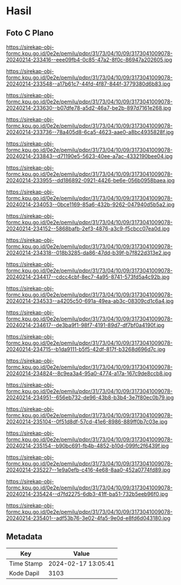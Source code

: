 # Hasil

## Foto C Plano

https://sirekap-obj-formc.kpu.go.id/0e2e/pemilu/pdpr/31/73/04/10/09/3173041009078-20240214-233416--eee09fb4-0c85-47a2-8f0c-86947a202605.jpg

https://sirekap-obj-formc.kpu.go.id/0e2e/pemilu/pdpr/31/73/04/10/09/3173041009078-20240214-233548--a17b61c7-44fd-4f87-844f-3779380d6b83.jpg

https://sirekap-obj-formc.kpu.go.id/0e2e/pemilu/pdpr/31/73/04/10/09/3173041009078-20240214-233630--b07dfe78-a5d2-46a7-be2b-897d7161e268.jpg

https://sirekap-obj-formc.kpu.go.id/0e2e/pemilu/pdpr/31/73/04/10/09/3173041009078-20240214-233736--78a405d8-6ca5-4623-aae0-a8bc4935828f.jpg

https://sirekap-obj-formc.kpu.go.id/0e2e/pemilu/pdpr/31/73/04/10/09/3173041009078-20240214-233843--d71190e5-5623-40ee-a7ac-4332190bee04.jpg

https://sirekap-obj-formc.kpu.go.id/0e2e/pemilu/pdpr/31/73/04/10/09/3173041009078-20240214-233955--dd186892-0921-4426-be6e-056b0958baea.jpg

https://sirekap-obj-formc.kpu.go.id/0e2e/pemilu/pdpr/31/73/04/10/09/3173041009078-20240214-234053--0bce1169-85a6-432b-9262-047940d5b5a2.jpg

https://sirekap-obj-formc.kpu.go.id/0e2e/pemilu/pdpr/31/73/04/10/09/3173041009078-20240214-234152--5868bafb-2ef3-4876-a3c9-f5cbcc07ea0d.jpg

https://sirekap-obj-formc.kpu.go.id/0e2e/pemilu/pdpr/31/73/04/10/09/3173041009078-20240214-234318--018b3285-da86-47dd-b39f-b7f822d313e2.jpg

https://sirekap-obj-formc.kpu.go.id/0e2e/pemilu/pdpr/31/73/04/10/09/3173041009078-20240214-234417--cdcc4cbf-8ec7-4a95-8741-573fd5a4c92b.jpg

https://sirekap-obj-formc.kpu.go.id/0e2e/pemilu/pdpr/31/73/04/10/09/3173041009078-20240214-234533--a4205c50-691a-49ea-ab3c-08309cd1c6a4.jpg

https://sirekap-obj-formc.kpu.go.id/0e2e/pemilu/pdpr/31/73/04/10/09/3173041009078-20240214-234617--de3ba9f1-98f7-4191-89d7-df7bf0a4190f.jpg

https://sirekap-obj-formc.kpu.go.id/0e2e/pemilu/pdpr/31/73/04/10/09/3173041009078-20240214-234715--b1da9111-b5f5-42df-817f-b3268d696d7c.jpg

https://sirekap-obj-formc.kpu.go.id/0e2e/pemilu/pdpr/31/73/04/10/09/3173041009078-20240214-234824--8c9ea3a4-95a0-4774-a17a-167c9de8ccb8.jpg

https://sirekap-obj-formc.kpu.go.id/0e2e/pemilu/pdpr/31/73/04/10/09/3173041009078-20240214-234951--656eb732-de96-43b8-b3b4-3e7f80ec0b79.jpg

https://sirekap-obj-formc.kpu.go.id/0e2e/pemilu/pdpr/31/73/04/10/09/3173041009078-20240214-235104--0f51d8df-57cd-41e6-8986-889ff0b7c03e.jpg

https://sirekap-obj-formc.kpu.go.id/0e2e/pemilu/pdpr/31/73/04/10/09/3173041009078-20240214-235154--b90bc691-fb4b-4852-b10d-099fc2f6439f.jpg

https://sirekap-obj-formc.kpu.go.id/0e2e/pemilu/pdpr/31/73/04/10/09/3173041009078-20240214-235227--1e9a0efb-c416-4e68-8aa0-452a0774fd89.jpg

https://sirekap-obj-formc.kpu.go.id/0e2e/pemilu/pdpr/31/73/04/10/09/3173041009078-20240214-235424--d7fd2275-6db3-41ff-ba51-732b5eeb96f0.jpg

https://sirekap-obj-formc.kpu.go.id/0e2e/pemilu/pdpr/31/73/04/10/09/3173041009078-20240214-235401--adf53b76-3e02-4fa5-9e0d-e8fd6d043180.jpg


## Metadata

| Key        | Value               |
| ---------- | ------------------- |
| Time Stamp | 2024-02-17 13:05:41 |
| Kode Dapil | 3103                |



